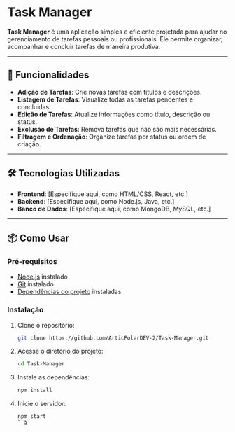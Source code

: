 # Task Manager

**Task Manager** é uma aplicação simples e eficiente projetada para ajudar no gerenciamento de tarefas pessoais ou profissionais. Ele permite organizar, acompanhar e concluir tarefas de maneira produtiva.

---

## 🚀 Funcionalidades

- **Adição de Tarefas**: Crie novas tarefas com títulos e descrições.
- **Listagem de Tarefas**: Visualize todas as tarefas pendentes e concluídas.
- **Edição de Tarefas**: Atualize informações como título, descrição ou status.
- **Exclusão de Tarefas**: Remova tarefas que não são mais necessárias.
- **Filtragem e Ordenação**: Organize tarefas por status ou ordem de criação.

---

## 🛠️ Tecnologias Utilizadas

- **Frontend**: [Especifique aqui, como HTML/CSS, React, etc.]
- **Backend**: [Especifique aqui, como Node.js, Java, etc.]
- **Banco de Dados**: [Especifique aqui, como MongoDB, MySQL, etc.]

---

## 📦 Como Usar

### Pré-requisitos
- [Node.js](https://nodejs.org) instalado
- [Git](https://git-scm.com) instalado
- [Dependências do projeto](#instalação) instaladas

### Instalação
1. Clone o repositório:
   ```bash
   git clone https://github.com/ArticPolarDEV-2/Task-Manager.git
   ```
2. Acesse o diretório do projeto:
    ```bash
    cd Task-Manager
    ```
3. Instale as dependências:
    ```bash
    npm install
    ````

4. Inicie o servidor:
    ```bash
    npm start
    ``à